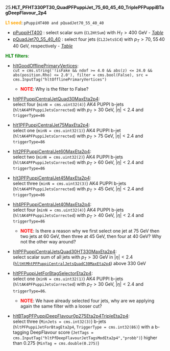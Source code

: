 25.**HLT_PFHT330PT30_QuadPFPuppiJet_75_60_45_40_TriplePFPuppiBTagDeepFlavour_2p4**

<span style="color:orange">**L1 seed**</span>: `pPuppiHT400 and pQuadJet70_55_40_40`

- [pPuppiHT400](../Phase2Menu_Legacy/PuppiHT400.html) : select scalar sum (`CL2HtSum`) with $H_T>400$ GeV - *[Table](../Tables/pPuppiHT400.md)*
- [pQuadJet70_55_40_40](../Phase2Menu_Legacy/QuadJet70554040.html) : select four jets (`CL2JetsSC4`) with $p_T>70,\;55\,40\;40$ GeV, respectively - *[Table](../Tables/pQuadJet70_55_40_40.md)*

<span style="color:green">**HLT filters**</span>:

- [hltGoodOfflinePrimaryVertices](../Phase2Menu_Legacy/hltGoodOfflinePrimaryVertices.html):<br>
`cut = cms.string('!isFake && ndof >= 4.0 && abs(z) <= 24.0 && abs(position.Rho) <= 2.0'),
filter = cms.bool(False),
src = cms.InputTag("hltOfflinePrimaryVertices")`

    * <span style="color:red">**NOTE**</span>: Why is the filter to False?

- [hltPFPuppiCentralJetQuad30MaxEta2p4](../Phase2Menu_Legacy/hltPFPuppiCentralJetQuad30MaxEta2p4.html):<br>
select four (`minN = cms.uint32(4)`) AK4 PUPPI b-jets (`hltAK4PFPuppiJetsCorrected`) with $p_T>30$ GeV, $|\eta|<2.4$ and `triggerType=86`

- [hlt1PFPuppiCentralJet75MaxEta2p4](../Phase2Menu_Legacy/hlt1PFPuppiCentralJet75MaxEta2p4.html):<br>
select one (`minN = cms.uint32(1)`) AK4 PUPPI b-jet (`hltAK4PFPuppiJetsCorrected`) with $p_T>75$ GeV, $|\eta|<2.4$ and `triggerType=86`

- [hlt2PFPuppiCentralJet60MaxEta2p4](../Phase2Menu_Legacy/hlt2PFPuppiCentralJet60MaxEta2p4.html):<br>
select two (`minN = cms.uint32(2)`) AK4 PUPPI b-jets (`hltAK4PFPuppiJetsCorrected`) with $p_T>60$ GeV, $|\eta|<2.4$ and `triggerType=86`

- [hlt3PFPuppiCentralJet45MaxEta2p4](../Phase2Menu_Legacy/hlt3PFPuppiCentralJet45MaxEta2p4.html):<br>
select three (`minN = cms.uint32(3)`) AK4 PUPPI b-jets (`hltAK4PFPuppiJetsCorrected`) with $p_T>45$ GeV, $|\eta|<2.4$ and `triggerType=86`

- [hlt4PFPuppiCentralJet40MaxEta2p4](../Phase2Menu_Legacy/hlt4PFPuppiCentralJet40MaxEta2p4.html):<br>
select four (`minN = cms.uint32(4)`) AK4 PUPPI b-jets (`hltAK4PFPuppiJetsCorrected`) with $p_T>40$ GeV, $|\eta|<2.4$ and `triggerType=86`

    * <span style="color:red">**NOTE**</span>: Is there a reason why we first select one jet at 75 GeV then two jets at 60 GeV, then three at 45 GeV, then four at 40 GeV? Why not the other way around?

- [hltPFPuppiCentralJetsQuad30HT330MaxEta2p4](../Phase2Menu_Legacy/hltPFPuppiCentralJetsQuad30HT330MaxEta2p4.html):<br>
select scalar sum of all jets with $p_T>30$ GeV in $|\eta|<2.4$ ([`hltHtMhtPFPuppiCentralJetsQuadC30MaxEta2p4`](../Phase2Menu_Legacy/hltHtMhtPFPuppiCentralJetsQuadC30MaxEta2p4.html)) above 330 GeV

- [hltPFPuppiJetForBtagSelectorEta2p4](../Phase2Menu_Legacy/hltPFPuppiJetForBtagSelectorEta2p4.html):<br>
select one (`minN = cms.uint32(1)`) AK4 PUPPI b-jets (`hltAK4PFPuppiJetsCorrected`) with $p_T>30$ GeV, $|\eta|<2.4$ and `triggerType=86`.

    * <span style="color:red">**NOTE**</span>: We have already selected four jets, why are we applying again the same filter with a looser cut?

- [hltBTagPFPuppiDeepFlavour0p275Eta2p4TripleEta2p4](../Phase2Menu_Legacy/hltBTagPFPuppiDeepFlavour0p275Eta2p4TripleEta2p4.html):<br>
select three (`MinJets = cms.int32(3)`) b-jets (`hltPFPuppiJetForBtagEta2p4`, `TriggerType = cms.int32(86)`) with a b-tagging DeepFlavour score (`JetTags = cms.InputTag("hltPfDeepFlavourJetTagsModEta2p4","probb")`) higher than 0.275 (`MinTag = cms.double(0.275)`)